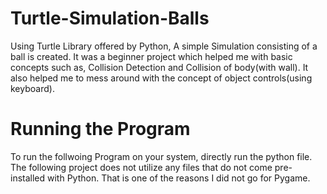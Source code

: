 # Turtle-Simulation-Balls
Using Turtle Library offered by Python, A simple Simulation consisting of a ball is created. It was a beginner project which helped me with basic concepts such as, Collision Detection and Collision of body(with wall). It also helped me to mess around with the concept of object controls(using keyboard).

# Running the Program
To run the follwoing Program on your system, directly run the python file. The following project does not utilize any files that do not come pre-installed with Python.
That is one of the reasons I did not go for Pygame.
